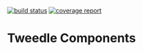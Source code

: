 [![build status](https://gitlab.com/tweedlenow/tweedle-components/badges/master/build.svg)](https://gitlab.com/tweedlenow/tweedle-components/commits/master)
[![coverage report](https://gitlab.com/tweedlenow/tweedle-components/badges/master/coverage.svg)](https://gitlab.com/tweedlenow/tweedle-components/commits/master)

# Tweedle Components